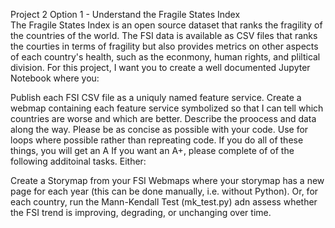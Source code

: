 Project 2 
Option 1 - Understand the Fragile States Index  
The Fragile States Index is an open source dataset that ranks the fragility of the countries of the world. The FSI data is available as CSV files that ranks the courties in terms of fragility but also provides metrics on other aspects of each country's health, such as the econmony, human rights, and pliltical division. For this project, I want you to create a well documented Jupyter Notebook where you:

Publish each FSI CSV file as a uniquly named feature service.
Create a webmap containing each feature service symbolized so that I can tell which countries are worse and which are better.
Describe the proocess and data along the way.
Please be as concise as possible with your code. Use for loops where possible rather than repreating code. If you do all of these things, you will get an A
If you want an A+, please complete of of the following additoinal tasks. Either:

Create a Storymap from your FSI Webmaps where your storymap has a new page for each year (this can be done manually, i.e. without Python).
Or, for each country, run the Mann-Kendall Test (mk_test.py) adn assess whether the FSI trend is improving, degrading, or unchanging over time.
